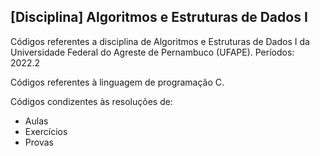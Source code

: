 ## [Disciplina] Algoritmos e Estruturas de Dados I

Códigos referentes a disciplina de Algoritmos e Estruturas de Dados I da Universidade Federal do Agreste de Pernambuco (UFAPE).
Períodos: 2022.2

Códigos referentes à linguagem de programação C.

Códigos condizentes às resoluções de:
- Aulas
- Exercícios
- Provas
